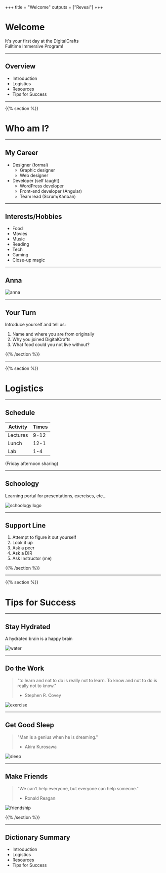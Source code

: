 +++
title = "Welcome"
outputs = ["Reveal"]
+++

# Welcome

It's your first day at the DigitalCrafts<br>
Fulltime Immersive Program!

---

## Overview

- Introduction
- Logistics
- Resources
- Tips for Success

---

{{% section %}}

# Who am I?

---

## My Career

- Designer (formal)
  - Graphic designer
  - Web designer
- Developer (self taught)
  - WordPress developer
  - Front-end developer (Angular)
  - Team lead (Scrum/Kanban)

---

## Interests/Hobbies

- Food
- Movies
- Music
- Reading
- Tech
- Gaming
- Close-up magic

---

## Anna

![anna](./anna.jpg)

---

## Your Turn

Introduce yourself and tell us:

1. Name and where you are from originally
2. Why you joined DigitalCrafts
3. What food could you not live without?

{{% /section %}}

---

{{% section %}}

# Logistics

---

## Schedule

| Activity | Times |
| -------- | ----- |
| Lectures | 9-12  |
| Lunch    | 12-1  |
| Lab      | 1-4   |

(Friday afternoon sharing)

---

## Schoology

Learning portal for presentations, exercises, etc...

![schoology logo](./schoology.jpg)

---

## Support Line

1. Attempt to figure it out yourself
2. Look it up
3. Ask a peer
4. Ask a DIR
5. Ask Instructor (me)

{{% /section %}}

---

{{% section %}}

# Tips for Success

---

## Stay Hydrated

A hydrated brain is a happy brain

![water](./water.gif)

---

## Do the Work

> "to learn and not to do is really not to learn. To know and not to do is really not to know."
>
> - Stephen R. Covey

![exercise](./exercise.gif)

---

## Get Good Sleep

> "Man is a genius when he is dreaming."
>
> - Akira Kurosawa

![sleep](./sleep.webp)

---

## Make Friends

> "We can't help everyone, but everyone can help someone."
>
> - Ronald Reagan

![friendship](./friendship.gif)

{{% /section %}}

---

## Dictionary Summary

- Introduction
- Logistics
- Resources
- Tips for Success
